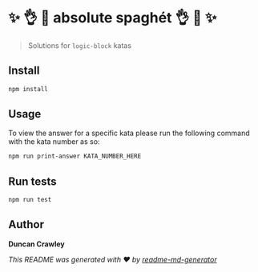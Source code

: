 # :sparkles: :ok_hand: :spaghetti: **absolute spaghét** :ok_hand: :spaghetti: :sparkles:

> Solutions for `logic-block` katas

## Install

```sh
npm install
```

## Usage

To view the answer for a specific kata please run the following command with the kata number as so:

```sh
npm run print-answer KATA_NUMBER_HERE
```

## Run tests

```sh
npm run test
```

## Author

**Duncan Crawley**

_This README was generated with ❤️ by [readme-md-generator](https://github.com/kefranabg/readme-md-generator)_
